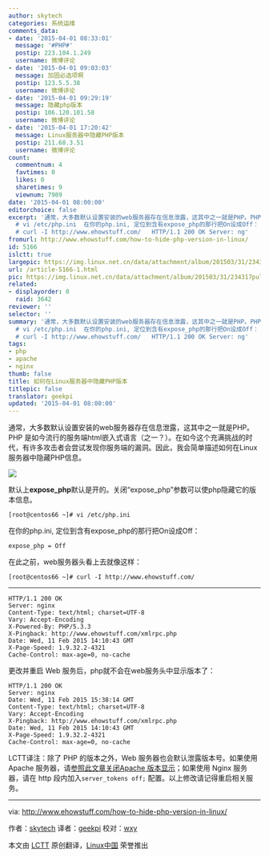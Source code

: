 ```yaml
---
author: skytech
categories: 系统运维
comments_data:
- date: '2015-04-01 08:33:01'
  message: '#PHP#'
  postip: 223.104.1.249
  username: 微博评论
- date: '2015-04-01 09:03:03'
  message: 加固必选项啊
  postip: 123.5.5.38
  username: 微博评论
- date: '2015-04-01 09:29:19'
  message: 隐藏php版本
  postip: 106.120.101.58
  username: 微博评论
- date: '2015-04-01 17:20:42'
  message: Linux服务器中隐藏PHP版本
  postip: 211.68.3.51
  username: 微博评论
count:
  commentnum: 4
  favtimes: 0
  likes: 0
  sharetimes: 9
  viewnum: 7989
date: '2015-04-01 08:00:00'
editorchoice: false
excerpt: '通常，大多数默认设置安装的web服务器存在信息泄露，这其中之一就是PHP。PHP 是如今流行的服务端html嵌入式语言（之一？）。在如今这个充满挑战的时代，有许多攻击者会尝试发现你服务端的漏洞。因此，我会简单描述如何在Linux服务器中隐藏PHP信息。  默认上expose_php默认是开的。关闭expose_php参数可以使php隐藏它的版本信息。
  # vi /etc/php.ini  在你的php.ini, 定位到含有expose_php的那行把On设成Off： expose_php = Off  在此之前，web服务器头看上去就像这样：
  # curl -I http://www.ehowstuff.com/   HTTP/1.1 200 OK Server: ng'
fromurl: http://www.ehowstuff.com/how-to-hide-php-version-in-linux/
id: 5166
islctt: true
largepic: https://img.linux.net.cn/data/attachment/album/201503/31/234317pul3wy8pl8c73ce3.jpg
url: /article-5166-1.html
pic: https://img.linux.net.cn/data/attachment/album/201503/31/234317pul3wy8pl8c73ce3.jpg.thumb.jpg
related:
- displayorder: 0
  raid: 3642
reviewer: ''
selector: ''
summary: '通常，大多数默认设置安装的web服务器存在信息泄露，这其中之一就是PHP。PHP 是如今流行的服务端html嵌入式语言（之一？）。在如今这个充满挑战的时代，有许多攻击者会尝试发现你服务端的漏洞。因此，我会简单描述如何在Linux服务器中隐藏PHP信息。  默认上expose_php默认是开的。关闭expose_php参数可以使php隐藏它的版本信息。
  # vi /etc/php.ini  在你的php.ini, 定位到含有expose_php的那行把On设成Off： expose_php = Off  在此之前，web服务器头看上去就像这样：
  # curl -I http://www.ehowstuff.com/   HTTP/1.1 200 OK Server: ng'
tags:
- php
- apache
- nginx
thumb: false
title: 如何在Linux服务器中隐藏PHP版本
titlepic: false
translator: geekpi
updated: '2015-04-01 08:00:00'
---
```


通常，大多数默认设置安装的web服务器存在信息泄露，这其中之一就是PHP。PHP 是如今流行的服务端html嵌入式语言（之一？）。在如今这个充满挑战的时代，有许多攻击者会尝试发现你服务端的漏洞。因此，我会简单描述如何在Linux服务器中隐藏PHP信息。


![](/data/attachment/album/201503/31/234317pul3wy8pl8c73ce3.jpg)


默认上**expose\_php**默认是开的。关闭“expose\_php”参数可以使php隐藏它的版本信息。



```
[root@centos66 ~]# vi /etc/php.ini

```

在你的php.ini, 定位到含有expose\_php的那行把On设成Off：



```
expose_php = Off

```

在此之前，web服务器头看上去就像这样：



```
[root@centos66 ~]# curl -I http://www.ehowstuff.com/

```



---



```
HTTP/1.1 200 OK
Server: nginx
Content-Type: text/html; charset=UTF-8
Vary: Accept-Encoding
X-Powered-By: PHP/5.3.3
X-Pingback: http://www.ehowstuff.com/xmlrpc.php
Date: Wed, 11 Feb 2015 14:10:43 GMT
X-Page-Speed: 1.9.32.2-4321
Cache-Control: max-age=0, no-cache

```

更改并重启 Web 服务后，php就不会在web服务头中显示版本了：



```
HTTP/1.1 200 OK
Server: nginx
Date: Wed, 11 Feb 2015 15:38:14 GMT
Content-Type: text/html; charset=UTF-8
Vary: Accept-Encoding
X-Pingback: http://www.ehowstuff.com/xmlrpc.php
Date: Wed, 11 Feb 2015 14:10:43 GMT
X-Page-Speed: 1.9.32.2-4321
Cache-Control: max-age=0, no-cache
```

LCTT译注：除了 PHP 的版本之外，Web 服务器也会默认泄露版本号。如果使用 Apache 服务器，请[参照此文章关闭Apache 版本显示](http://linux.cn/article-3642-1.html)；如果使用 Nginx 服务器，请在 http 段内加入`server_tokens off;` 配置。以上修改请记得重启相关服务。




---


via: <http://www.ehowstuff.com/how-to-hide-php-version-in-linux/>


作者：[skytech](http://www.ehowstuff.com/author/mhstar/) 译者：[geekpi](https://github.com/geekpi) 校对：[wxy](https://github.com/wxy)


本文由 [LCTT](https://github.com/LCTT/TranslateProject) 原创翻译，[Linux中国](http://linux.cn/) 荣誉推出